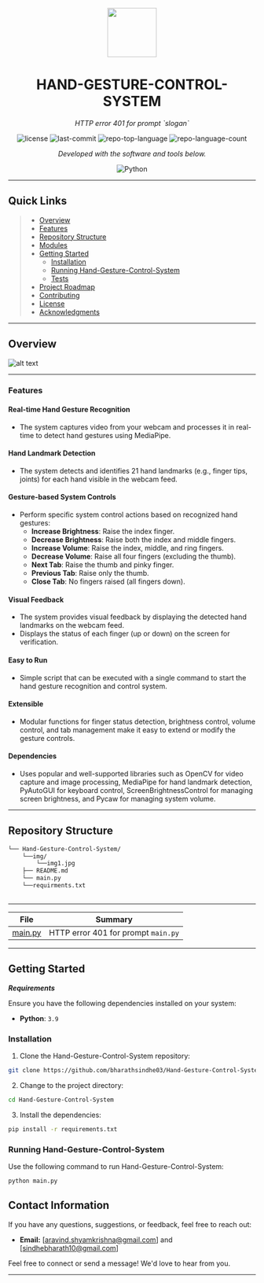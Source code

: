 <p align="center">
  <img src="https://img.icons8.com/external-tal-revivo-regular-tal-revivo/96/external-readme-is-a-easy-to-build-a-developer-hub-that-adapts-to-the-user-logo-regular-tal-revivo.png" width="100" />
</p>
<p align="center">
    <h1 align="center">HAND-GESTURE-CONTROL-SYSTEM</h1>
</p>
<p align="center">
    <em>HTTP error 401 for prompt `slogan`</em>
</p>
<p align="center">
	<img src="https://img.shields.io/github/license/bharathsindhe03/Hand-Gesture-Control-System?style=flat&color=0080ff" alt="license">
	<img src="https://img.shields.io/github/last-commit/bharathsindhe03/Hand-Gesture-Control-System?style=flat&logo=git&logoColor=white&color=0080ff" alt="last-commit">
	<img src="https://img.shields.io/github/languages/top/bharathsindhe03/Hand-Gesture-Control-System?style=flat&color=0080ff" alt="repo-top-language">
	<img src="https://img.shields.io/github/languages/count/bharathsindhe03/Hand-Gesture-Control-System?style=flat&color=0080ff" alt="repo-language-count">
<p>
<p align="center">
		<em>Developed with the software and tools below.</em>
</p>
<p align="center">
	<img src="https://img.shields.io/badge/Python-3776AB.svg?style=flat&logo=Python&logoColor=white" alt="Python">
</p>
<hr>

##  Quick Links

> - [ Overview](#-overview)
> - [ Features](#-features)
> - [ Repository Structure](#-repository-structure)
> - [ Modules](#-modules)
> - [ Getting Started](#-getting-started)
>   - [ Installation](#-installation)
>   - [ Running Hand-Gesture-Control-System](#-running-Hand-Gesture-Control-System)
>   - [ Tests](#-tests)
> - [ Project Roadmap](#-project-roadmap)
> - [ Contributing](#-contributing)
> - [ License](#-license)
> - [ Acknowledgments](#-acknowledgments)

---

##  Overview

![alt text](https://github.com/bharathsindhe03/Hand-Gesture-Control-System/blob/main/img/img1.jpg)


---

### Features

#### Real-time Hand Gesture Recognition
- The system captures video from your webcam and processes it in real-time to detect hand gestures using MediaPipe.

#### Hand Landmark Detection
- The system detects and identifies 21 hand landmarks (e.g., finger tips, joints) for each hand visible in the webcam feed.

#### Gesture-based System Controls
- Perform specific system control actions based on recognized hand gestures:
  - **Increase Brightness**: Raise the index finger.
  - **Decrease Brightness**: Raise both the index and middle fingers.
  - **Increase Volume**: Raise the index, middle, and ring fingers.
  - **Decrease Volume**: Raise all four fingers (excluding the thumb).
  - **Next Tab**: Raise the thumb and pinky finger.
  - **Previous Tab**: Raise only the thumb.
  - **Close Tab**: No fingers raised (all fingers down).

#### Visual Feedback
- The system provides visual feedback by displaying the detected hand landmarks on the webcam feed.
- Displays the status of each finger (up or down) on the screen for verification.

#### Easy to Run
- Simple script that can be executed with a single command to start the hand gesture recognition and control system.

#### Extensible
- Modular functions for finger status detection, brightness control, volume control, and tab management make it easy to extend or modify the gesture controls.

#### Dependencies
- Uses popular and well-supported libraries such as OpenCV for video capture and image processing, MediaPipe for hand landmark detection, PyAutoGUI for keyboard control, ScreenBrightnessControl for managing screen brightness, and Pycaw for managing system volume.

---

##  Repository Structure

```sh
└── Hand-Gesture-Control-System/
    └──img/
        └──img1.jpg
    ├── README.md
    └── main.py
    └──requirments.txt
    
```

---


| File                                                                                          | Summary                             |
| ---                                                                                           | ---                                 |
| [main.py](https://github.com/bharathsindhe03/Hand-Gesture-Control-System/blob/master/main.py) | HTTP error 401 for prompt `main.py` |


---

##  Getting Started

***Requirements***

Ensure you have the following dependencies installed on your system:

* **Python**: `3.9`

###  Installation

1. Clone the Hand-Gesture-Control-System repository:

```sh
git clone https://github.com/bharathsindhe03/Hand-Gesture-Control-System
```

2. Change to the project directory:

```sh
cd Hand-Gesture-Control-System
```

3. Install the dependencies:

```sh
pip install -r requirements.txt
```

###  Running Hand-Gesture-Control-System

Use the following command to run Hand-Gesture-Control-System:

```sh
python main.py
```


## Contact Information

If you have any questions, suggestions, or feedback, feel free to reach out:

- **Email:** [aravind.shyamkrishna@gmail.com] and [sindhebharath10@gmail.com]


Feel free to connect or send a message! We'd love to hear from you.

---